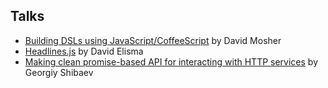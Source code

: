 ## Talks

- [Building DSLs using JavaScript/CoffeeScript](https://speakerdeck.com/dmosher/building-dsls-with-javascript-and-coffeescript) by David Mosher
- [Headlines.js](#/5) by David Elisma
- [Making clean promise-based API for interacting with HTTP services](https://github.com/RangerMauve/ottawajs-promised-apis) by Georgiy Shibaev